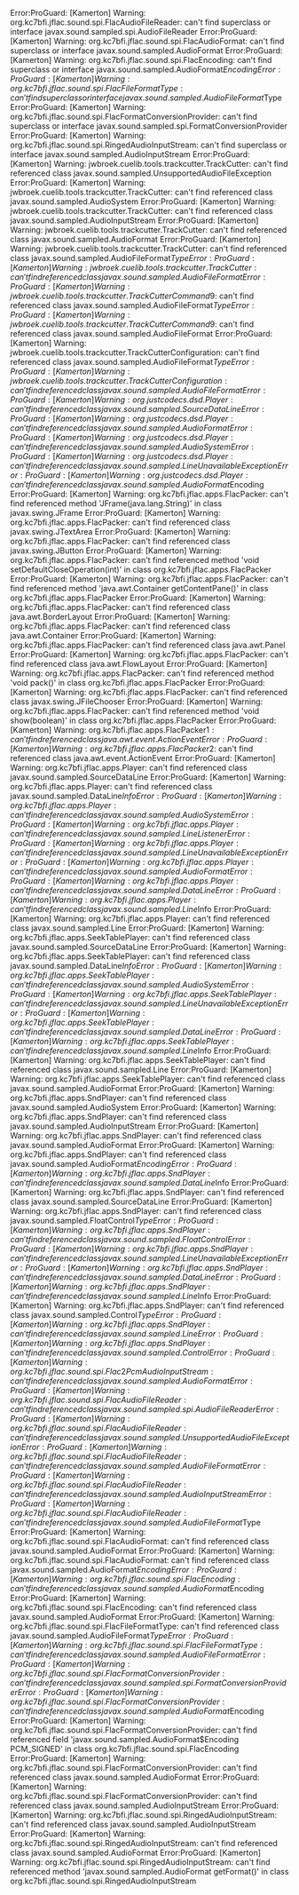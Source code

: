 Error:ProGuard: [Kamerton] Warning: org.kc7bfi.jflac.sound.spi.FlacAudioFileReader: can't find superclass or interface javax.sound.sampled.spi.AudioFileReader
Error:ProGuard: [Kamerton] Warning: org.kc7bfi.jflac.sound.spi.FlacAudioFormat: can't find superclass or interface javax.sound.sampled.AudioFormat
Error:ProGuard: [Kamerton] Warning: org.kc7bfi.jflac.sound.spi.FlacEncoding: can't find superclass or interface javax.sound.sampled.AudioFormat$Encoding
Error:ProGuard: [Kamerton] Warning: org.kc7bfi.jflac.sound.spi.FlacFileFormatType: can't find superclass or interface javax.sound.sampled.AudioFileFormat$Type
Error:ProGuard: [Kamerton] Warning: org.kc7bfi.jflac.sound.spi.FlacFormatConversionProvider: can't find superclass or interface javax.sound.sampled.spi.FormatConversionProvider
Error:ProGuard: [Kamerton] Warning: org.kc7bfi.jflac.sound.spi.RingedAudioInputStream: can't find superclass or interface javax.sound.sampled.AudioInputStream
Error:ProGuard: [Kamerton] Warning: jwbroek.cuelib.tools.trackcutter.TrackCutter: can't find referenced class javax.sound.sampled.UnsupportedAudioFileException
Error:ProGuard: [Kamerton] Warning: jwbroek.cuelib.tools.trackcutter.TrackCutter: can't find referenced class javax.sound.sampled.AudioSystem
Error:ProGuard: [Kamerton] Warning: jwbroek.cuelib.tools.trackcutter.TrackCutter: can't find referenced class javax.sound.sampled.AudioInputStream
Error:ProGuard: [Kamerton] Warning: jwbroek.cuelib.tools.trackcutter.TrackCutter: can't find referenced class javax.sound.sampled.AudioFormat
Error:ProGuard: [Kamerton] Warning: jwbroek.cuelib.tools.trackcutter.TrackCutter: can't find referenced class javax.sound.sampled.AudioFileFormat$Type
Error:ProGuard: [Kamerton] Warning: jwbroek.cuelib.tools.trackcutter.TrackCutter: can't find referenced class javax.sound.sampled.AudioFileFormat
Error:ProGuard: [Kamerton] Warning: jwbroek.cuelib.tools.trackcutter.TrackCutterCommand$9: can't find referenced class javax.sound.sampled.AudioFileFormat$Type
Error:ProGuard: [Kamerton] Warning: jwbroek.cuelib.tools.trackcutter.TrackCutterCommand$9: can't find referenced class javax.sound.sampled.AudioFileFormat
Error:ProGuard: [Kamerton] Warning: jwbroek.cuelib.tools.trackcutter.TrackCutterConfiguration: can't find referenced class javax.sound.sampled.AudioFileFormat$Type
Error:ProGuard: [Kamerton] Warning: jwbroek.cuelib.tools.trackcutter.TrackCutterConfiguration: can't find referenced class javax.sound.sampled.AudioFileFormat
Error:ProGuard: [Kamerton] Warning: org.justcodecs.dsd.Player: can't find referenced class javax.sound.sampled.SourceDataLine
Error:ProGuard: [Kamerton] Warning: org.justcodecs.dsd.Player: can't find referenced class javax.sound.sampled.AudioFormat
Error:ProGuard: [Kamerton] Warning: org.justcodecs.dsd.Player: can't find referenced class javax.sound.sampled.AudioSystem
Error:ProGuard: [Kamerton] Warning: org.justcodecs.dsd.Player: can't find referenced class javax.sound.sampled.LineUnavailableException
Error:ProGuard: [Kamerton] Warning: org.justcodecs.dsd.Player: can't find referenced class javax.sound.sampled.AudioFormat$Encoding
Error:ProGuard: [Kamerton] Warning: org.kc7bfi.jflac.apps.FlacPacker: can't find referenced method 'JFrame(java.lang.String)' in class javax.swing.JFrame
Error:ProGuard: [Kamerton] Warning: org.kc7bfi.jflac.apps.FlacPacker: can't find referenced class javax.swing.JTextArea
Error:ProGuard: [Kamerton] Warning: org.kc7bfi.jflac.apps.FlacPacker: can't find referenced class javax.swing.JButton
Error:ProGuard: [Kamerton] Warning: org.kc7bfi.jflac.apps.FlacPacker: can't find referenced method 'void setDefaultCloseOperation(int)' in class org.kc7bfi.jflac.apps.FlacPacker
Error:ProGuard: [Kamerton] Warning: org.kc7bfi.jflac.apps.FlacPacker: can't find referenced method 'java.awt.Container getContentPane()' in class org.kc7bfi.jflac.apps.FlacPacker
Error:ProGuard: [Kamerton] Warning: org.kc7bfi.jflac.apps.FlacPacker: can't find referenced class java.awt.BorderLayout
Error:ProGuard: [Kamerton] Warning: org.kc7bfi.jflac.apps.FlacPacker: can't find referenced class java.awt.Container
Error:ProGuard: [Kamerton] Warning: org.kc7bfi.jflac.apps.FlacPacker: can't find referenced class java.awt.Panel
Error:ProGuard: [Kamerton] Warning: org.kc7bfi.jflac.apps.FlacPacker: can't find referenced class java.awt.FlowLayout
Error:ProGuard: [Kamerton] Warning: org.kc7bfi.jflac.apps.FlacPacker: can't find referenced method 'void pack()' in class org.kc7bfi.jflac.apps.FlacPacker
Error:ProGuard: [Kamerton] Warning: org.kc7bfi.jflac.apps.FlacPacker: can't find referenced class javax.swing.JFileChooser
Error:ProGuard: [Kamerton] Warning: org.kc7bfi.jflac.apps.FlacPacker: can't find referenced method 'void show(boolean)' in class org.kc7bfi.jflac.apps.FlacPacker
Error:ProGuard: [Kamerton] Warning: org.kc7bfi.jflac.apps.FlacPacker$1: can't find referenced class java.awt.event.ActionEvent
Error:ProGuard: [Kamerton] Warning: org.kc7bfi.jflac.apps.FlacPacker$2: can't find referenced class java.awt.event.ActionEvent
Error:ProGuard: [Kamerton] Warning: org.kc7bfi.jflac.apps.Player: can't find referenced class javax.sound.sampled.SourceDataLine
Error:ProGuard: [Kamerton] Warning: org.kc7bfi.jflac.apps.Player: can't find referenced class javax.sound.sampled.DataLine$Info
Error:ProGuard: [Kamerton] Warning: org.kc7bfi.jflac.apps.Player: can't find referenced class javax.sound.sampled.AudioSystem
Error:ProGuard: [Kamerton] Warning: org.kc7bfi.jflac.apps.Player: can't find referenced class javax.sound.sampled.LineListener
Error:ProGuard: [Kamerton] Warning: org.kc7bfi.jflac.apps.Player: can't find referenced class javax.sound.sampled.LineUnavailableException
Error:ProGuard: [Kamerton] Warning: org.kc7bfi.jflac.apps.Player: can't find referenced class javax.sound.sampled.AudioFormat
Error:ProGuard: [Kamerton] Warning: org.kc7bfi.jflac.apps.Player: can't find referenced class javax.sound.sampled.DataLine
Error:ProGuard: [Kamerton] Warning: org.kc7bfi.jflac.apps.Player: can't find referenced class javax.sound.sampled.Line$Info
Error:ProGuard: [Kamerton] Warning: org.kc7bfi.jflac.apps.Player: can't find referenced class javax.sound.sampled.Line
Error:ProGuard: [Kamerton] Warning: org.kc7bfi.jflac.apps.SeekTablePlayer: can't find referenced class javax.sound.sampled.SourceDataLine
Error:ProGuard: [Kamerton] Warning: org.kc7bfi.jflac.apps.SeekTablePlayer: can't find referenced class javax.sound.sampled.DataLine$Info
Error:ProGuard: [Kamerton] Warning: org.kc7bfi.jflac.apps.SeekTablePlayer: can't find referenced class javax.sound.sampled.AudioSystem
Error:ProGuard: [Kamerton] Warning: org.kc7bfi.jflac.apps.SeekTablePlayer: can't find referenced class javax.sound.sampled.LineUnavailableException
Error:ProGuard: [Kamerton] Warning: org.kc7bfi.jflac.apps.SeekTablePlayer: can't find referenced class javax.sound.sampled.DataLine
Error:ProGuard: [Kamerton] Warning: org.kc7bfi.jflac.apps.SeekTablePlayer: can't find referenced class javax.sound.sampled.Line$Info
Error:ProGuard: [Kamerton] Warning: org.kc7bfi.jflac.apps.SeekTablePlayer: can't find referenced class javax.sound.sampled.Line
Error:ProGuard: [Kamerton] Warning: org.kc7bfi.jflac.apps.SeekTablePlayer: can't find referenced class javax.sound.sampled.AudioFormat
Error:ProGuard: [Kamerton] Warning: org.kc7bfi.jflac.apps.SndPlayer: can't find referenced class javax.sound.sampled.AudioSystem
Error:ProGuard: [Kamerton] Warning: org.kc7bfi.jflac.apps.SndPlayer: can't find referenced class javax.sound.sampled.AudioInputStream
Error:ProGuard: [Kamerton] Warning: org.kc7bfi.jflac.apps.SndPlayer: can't find referenced class javax.sound.sampled.AudioFormat
Error:ProGuard: [Kamerton] Warning: org.kc7bfi.jflac.apps.SndPlayer: can't find referenced class javax.sound.sampled.AudioFormat$Encoding
Error:ProGuard: [Kamerton] Warning: org.kc7bfi.jflac.apps.SndPlayer: can't find referenced class javax.sound.sampled.DataLine$Info
Error:ProGuard: [Kamerton] Warning: org.kc7bfi.jflac.apps.SndPlayer: can't find referenced class javax.sound.sampled.SourceDataLine
Error:ProGuard: [Kamerton] Warning: org.kc7bfi.jflac.apps.SndPlayer: can't find referenced class javax.sound.sampled.FloatControl$Type
Error:ProGuard: [Kamerton] Warning: org.kc7bfi.jflac.apps.SndPlayer: can't find referenced class javax.sound.sampled.FloatControl
Error:ProGuard: [Kamerton] Warning: org.kc7bfi.jflac.apps.SndPlayer: can't find referenced class javax.sound.sampled.LineUnavailableException
Error:ProGuard: [Kamerton] Warning: org.kc7bfi.jflac.apps.SndPlayer: can't find referenced class javax.sound.sampled.DataLine
Error:ProGuard: [Kamerton] Warning: org.kc7bfi.jflac.apps.SndPlayer: can't find referenced class javax.sound.sampled.Line$Info
Error:ProGuard: [Kamerton] Warning: org.kc7bfi.jflac.apps.SndPlayer: can't find referenced class javax.sound.sampled.Control$Type
Error:ProGuard: [Kamerton] Warning: org.kc7bfi.jflac.apps.SndPlayer: can't find referenced class javax.sound.sampled.Line
Error:ProGuard: [Kamerton] Warning: org.kc7bfi.jflac.apps.SndPlayer: can't find referenced class javax.sound.sampled.Control
Error:ProGuard: [Kamerton] Warning: org.kc7bfi.jflac.sound.spi.Flac2PcmAudioInputStream: can't find referenced class javax.sound.sampled.AudioFormat
Error:ProGuard: [Kamerton] Warning: org.kc7bfi.jflac.sound.spi.FlacAudioFileReader: can't find referenced class javax.sound.sampled.spi.AudioFileReader
Error:ProGuard: [Kamerton] Warning: org.kc7bfi.jflac.sound.spi.FlacAudioFileReader: can't find referenced class javax.sound.sampled.UnsupportedAudioFileException
Error:ProGuard: [Kamerton] Warning: org.kc7bfi.jflac.sound.spi.FlacAudioFileReader: can't find referenced class javax.sound.sampled.AudioFileFormat
Error:ProGuard: [Kamerton] Warning: org.kc7bfi.jflac.sound.spi.FlacAudioFileReader: can't find referenced class javax.sound.sampled.AudioInputStream
Error:ProGuard: [Kamerton] Warning: org.kc7bfi.jflac.sound.spi.FlacAudioFileReader: can't find referenced class javax.sound.sampled.AudioFileFormat$Type
Error:ProGuard: [Kamerton] Warning: org.kc7bfi.jflac.sound.spi.FlacAudioFormat: can't find referenced class javax.sound.sampled.AudioFormat
Error:ProGuard: [Kamerton] Warning: org.kc7bfi.jflac.sound.spi.FlacAudioFormat: can't find referenced class javax.sound.sampled.AudioFormat$Encoding
Error:ProGuard: [Kamerton] Warning: org.kc7bfi.jflac.sound.spi.FlacEncoding: can't find referenced class javax.sound.sampled.AudioFormat$Encoding
Error:ProGuard: [Kamerton] Warning: org.kc7bfi.jflac.sound.spi.FlacEncoding: can't find referenced class javax.sound.sampled.AudioFormat
Error:ProGuard: [Kamerton] Warning: org.kc7bfi.jflac.sound.spi.FlacFileFormatType: can't find referenced class javax.sound.sampled.AudioFileFormat$Type
Error:ProGuard: [Kamerton] Warning: org.kc7bfi.jflac.sound.spi.FlacFileFormatType: can't find referenced class javax.sound.sampled.AudioFileFormat
Error:ProGuard: [Kamerton] Warning: org.kc7bfi.jflac.sound.spi.FlacFormatConversionProvider: can't find referenced class javax.sound.sampled.spi.FormatConversionProvider
Error:ProGuard: [Kamerton] Warning: org.kc7bfi.jflac.sound.spi.FlacFormatConversionProvider: can't find referenced class javax.sound.sampled.AudioFormat$Encoding
Error:ProGuard: [Kamerton] Warning: org.kc7bfi.jflac.sound.spi.FlacFormatConversionProvider: can't find referenced field 'javax.sound.sampled.AudioFormat$Encoding PCM_SIGNED' in class org.kc7bfi.jflac.sound.spi.FlacEncoding
Error:ProGuard: [Kamerton] Warning: org.kc7bfi.jflac.sound.spi.FlacFormatConversionProvider: can't find referenced class javax.sound.sampled.AudioFormat
Error:ProGuard: [Kamerton] Warning: org.kc7bfi.jflac.sound.spi.FlacFormatConversionProvider: can't find referenced class javax.sound.sampled.AudioInputStream
Error:ProGuard: [Kamerton] Warning: org.kc7bfi.jflac.sound.spi.RingedAudioInputStream: can't find referenced class javax.sound.sampled.AudioInputStream
Error:ProGuard: [Kamerton] Warning: org.kc7bfi.jflac.sound.spi.RingedAudioInputStream: can't find referenced class javax.sound.sampled.AudioFormat
Error:ProGuard: [Kamerton] Warning: org.kc7bfi.jflac.sound.spi.RingedAudioInputStream: can't find referenced method 'javax.sound.sampled.AudioFormat getFormat()' in class org.kc7bfi.jflac.sound.spi.RingedAudioInputStream